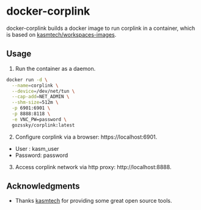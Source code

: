 # docker-corplink
docker-corplink builds a docker image to run corplink in a container, which is based on [kasmtech/workspaces-images](https://github.com/kasmtech/workspaces-images).

## Usage

1. Run the container as a daemon.

```bash
docker run -d \
  --name=corplink \
  --device=/dev/net/tun \
  --cap-add=NET_ADMIN \
  --shm-size=512m \
  -p 6901:6901 \
  -p 8888:8118 \
  -e VNC_PW=password \
  gozssky/corplink:latest
```

2. Configure corplink via a browser: https://localhost:6901.

* User : kasm_user
* Password: password

3. Access corplink network via http proxy: http://localhost:8888.

## Acknowledgments

* Thanks [kasmtech](https://github.com/kasmtech) for providing some great open source tools.
